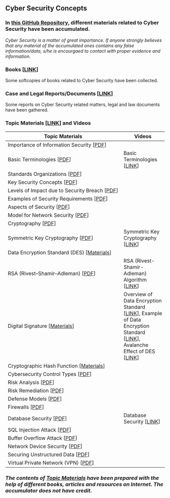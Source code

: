 ## Cyber Security Concepts 

### In [this GitHub Repository](https://github.com/MdSiamAnsary/Cyber-Security-Concepts), different materials related to Cyber Security have been accumulated. 
_Cyber Security is a matter of great importance. If anyone strongly believes that any material of the accumulated ones contains any false information/data, s/he is encourgaed to contact with proper evidence and information._

### Books [[LINK](https://github.com/MdSiamAnsary/Cyber-Security-Concepts/tree/main/Books)]
Some softcopies of books related to Cyber Security have been collected. 

### Case and Legal Reports/Documents [[LINK](https://github.com/MdSiamAnsary/Cyber-Security-Concepts/tree/main/Case%20and%20Legal%20Reports)]
Some reports on Cyber Security related matters, legal and law documents have been gathered. 

### Topic Materials [[LINK](https://github.com/MdSiamAnsary/Cyber-Security-Concepts/tree/main/Topic%20Materials)] and Videos

<!--
- Importance of Information Security [[PDF](https://github.com/MdSiamAnsary/Cyber-Security-Concepts/blob/main/Topic%20Materials/Importance%20of%20Information%20Security.pdf)]
- Basic Terminologies [[PDF](https://github.com/MdSiamAnsary/Cyber-Security-Concepts/blob/main/Topic%20Materials/Terminologies.pdf)]
- Standards Organizations [[PDF](https://github.com/MdSiamAnsary/Cyber-Security-Concepts/blob/main/Topic%20Materials/Standards%20Organizations%20.pdf)]
- Key Security Concepts [[PDF](https://github.com/MdSiamAnsary/Cyber-Security-Concepts/blob/main/Topic%20Materials/Key%20Security%20Concepts.pdf)]
- Levels of Impact due to Security Breach [[PDF](https://github.com/MdSiamAnsary/Cyber-Security-Concepts/blob/main/Topic%20Materials/Levels%20of%20Impact%20due%20to%20Security%20Breach.pdf)]
- Examples of Security Requirements [[PDF](https://github.com/MdSiamAnsary/Cyber-Security-Concepts/blob/main/Topic%20Materials/Examples%20of%20Security%20Requirements%20.pdf)]
- Aspects of Security [[PDF](https://github.com/MdSiamAnsary/Cyber-Security-Concepts/blob/main/Topic%20Materials/Aspects%20of%20Security.pdf)]
- Model for Network Security [[PDF](https://github.com/MdSiamAnsary/Cyber-Security-Concepts/blob/main/Topic%20Materials/Model%20for%20Network%20Security.pdf)]
- Cryptography [[PDF](https://github.com/MdSiamAnsary/Cyber-Security-Concepts/blob/main/Topic%20Materials/Cryptography.pdf)]
- Symmetric Key Cryptography [[PDF](https://github.com/MdSiamAnsary/Cyber-Security-Concepts/blob/main/Topic%20Materials/Symmetric%20Key%20Cryptography.pdf)]
- Data Encryption Standard (DES) [[Materials](https://github.com/MdSiamAnsary/Cyber-Security-Concepts/tree/main/Topic%20Materials/DES)]
- RSA (Rivest–Shamir–Adleman) [[PDF](https://github.com/MdSiamAnsary/Cyber-Security-Concepts/blob/main/Topic%20Materials/RSA%20(Rivest%E2%80%93Shamir%E2%80%93Adleman).pdf)]
- Digital Signature [[Materials](https://github.com/MdSiamAnsary/Cyber-Security-Concepts/tree/main/Topic%20Materials/Digital%20Signature)]
- Cryptographic Hash Function [[Materials](https://github.com/MdSiamAnsary/Cyber-Security-Concepts/tree/main/Topic%20Materials/Cryptographic%20Hash%20Function)] 
- Cybersecurity Control Types [[PDF](https://github.com/MdSiamAnsary/Cyber-Security-Concepts/blob/main/Topic%20Materials/Cyber%20Security%20Control%20Types.pdf)]
- Risk Analysis [[PDF](https://github.com/MdSiamAnsary/Cyber-Security-Concepts/blob/main/Topic%20Materials/Risk%20Analysis.pdf)]
- Risk Remediation [[PDF](https://github.com/MdSiamAnsary/Cyber-Security-Concepts/blob/main/Topic%20Materials/Risk%20Remediation.pdf)]
- Defense Models [[PDF](https://github.com/MdSiamAnsary/Cyber-Security-Concepts/blob/main/Topic%20Materials/Defense%20Models.pdf)]
- Firewalls [[PDF](https://github.com/MdSiamAnsary/Cyber-Security-Concepts/blob/main/Topic%20Materials/Firewalls.pdf)]
- Database Security [[PDF](https://github.com/MdSiamAnsary/Cyber-Security-Concepts/blob/main/Topic%20Materials/Database%20Security.pdf)]
- SQL Injection Attack [[PDF](https://github.com/MdSiamAnsary/Cyber-Security-Concepts/blob/main/Topic%20Materials/SQL%20Injection%20Attack.pdf)]
- Buffer Overflow Attack [[PDF](https://github.com/MdSiamAnsary/Cyber-Security-Concepts/blob/main/Topic%20Materials/Buffer%20Overflow%20Attack.pdf)]
- Network Device Security [[PDF](https://github.com/MdSiamAnsary/Cyber-Security-Concepts/blob/main/Topic%20Materials/Network%20Device%20Security.pdf)]
- Securing Unstructured Data [[PDF](https://github.com/MdSiamAnsary/Cyber-Security-Concepts/blob/main/Topic%20Materials/Securing%20Unstructured%20Data.pdf)]
- Virtual Private Network (VPN) [[PDF](https://github.com/MdSiamAnsary/Cyber-Security-Concepts/blob/main/Topic%20Materials/Virtual%20Private%20Network%20(VPN).pdf)]
-->

<!--
### Videos 
- Basic Terminologies [[LINK](https://youtu.be/b1Xebefj7x0)]
- Symmetric Key Cryptography [[LINK](https://youtu.be/nbjorlCOrug?si=rRv6S-A-NLienW5y)]
- RSA (Rivest-Shamir-Adleman) Algorithm [[LINK](https://youtu.be/yyEFWx1E8cA?si=0LAEK_enSNaCOHgq)]
- Overview of Data Encryption Standard [[LINK](https://youtu.be/2G9txsMUQ4Q?si=H2YSQ0kwEQIm3mYz)]
- Example of Data Encryption Standard [[LINK](https://youtu.be/BAS3u97rlWU?si=XQDPvaaDw_x3A4MJ)]
- Avalanche Effect of DES [[LINK](https://youtu.be/Z9nknRKKZOQ?si=2KQoHlC_2Pg5gkRq)]
- Database Security [[LINK](https://youtu.be/qx8IULinVjw?si=yaAHv8rxzn-pUe1r)]
-->


|<div style="width:350px">Topic Materials</div>               |Videos                       |
|-------------------------------------------------------------|-----------------------------|
|Importance of Information Security [[PDF](https://github.com/MdSiamAnsary/Cyber-Security-Concepts/blob/main/Topic%20Materials/Importance%20of%20Information%20Security.pdf)]      ||
|Basic Terminologies [[PDF](https://github.com/MdSiamAnsary/Cyber-Security-Concepts/blob/main/Topic%20Materials/Terminologies.pdf)]      |Basic Terminologies [[LINK](https://youtu.be/b1Xebefj7x0)]|
|Standards Organizations [[PDF](https://github.com/MdSiamAnsary/Cyber-Security-Concepts/blob/main/Topic%20Materials/Standards%20Organizations%20.pdf)]      ||
|Key Security Concepts [[PDF](https://github.com/MdSiamAnsary/Cyber-Security-Concepts/blob/main/Topic%20Materials/Key%20Security%20Concepts.pdf)]      ||
|Levels of Impact due to Security Breach [[PDF](https://github.com/MdSiamAnsary/Cyber-Security-Concepts/blob/main/Topic%20Materials/Levels%20of%20Impact%20due%20to%20Security%20Breach.pdf)]      ||
|Examples of Security Requirements [[PDF](https://github.com/MdSiamAnsary/Cyber-Security-Concepts/blob/main/Topic%20Materials/Examples%20of%20Security%20Requirements%20.pdf)]      ||
|Aspects of Security [[PDF](https://github.com/MdSiamAnsary/Cyber-Security-Concepts/blob/main/Topic%20Materials/Aspects%20of%20Security.pdf)]      ||
|Model for Network Security [[PDF](https://github.com/MdSiamAnsary/Cyber-Security-Concepts/blob/main/Topic%20Materials/Model%20for%20Network%20Security.pdf)]      ||
|Cryptography [[PDF](https://github.com/MdSiamAnsary/Cyber-Security-Concepts/blob/main/Topic%20Materials/Cryptography.pdf)]      ||
|Symmetric Key Cryptography [[PDF](https://github.com/MdSiamAnsary/Cyber-Security-Concepts/blob/main/Topic%20Materials/Symmetric%20Key%20Cryptography.pdf)]      |Symmetric Key Cryptography [[LINK](https://youtu.be/nbjorlCOrug)]|
|Data Encryption Standard (DES) [[Materials](https://github.com/MdSiamAnsary/Cyber-Security-Concepts/tree/main/Topic%20Materials/DES)]      ||
|RSA (Rivest–Shamir–Adleman) [[PDF](https://github.com/MdSiamAnsary/Cyber-Security-Concepts/blob/main/Topic%20Materials/RSA%20(Rivest%E2%80%93Shamir%E2%80%93Adleman).pdf)]      |RSA (Rivest-Shamir-Adleman) Algorithm [[LINK](https://youtu.be/yyEFWx1E8cA)]|
|Digital Signature [[Materials](https://github.com/MdSiamAnsary/Cyber-Security-Concepts/tree/main/Topic%20Materials/Digital%20Signature)]      |Overview of Data Encryption Standard [[LINK](https://youtu.be/2G9txsMUQ4Q?si=H2YSQ0kwEQIm3mYz)], Example of Data Encryption Standard [[LINK](https://youtu.be/BAS3u97rlWU?si=XQDPvaaDw_x3A4MJ)], Avalanche Effect of DES [[LINK](https://youtu.be/Z9nknRKKZOQ?si=2KQoHlC_2Pg5gkRq)]|
|Cryptographic Hash Function [[Materials](https://github.com/MdSiamAnsary/Cyber-Security-Concepts/tree/main/Topic%20Materials/Cryptographic%20Hash%20Function)]       ||
|Cybersecurity Control Types [[PDF](https://github.com/MdSiamAnsary/Cyber-Security-Concepts/blob/main/Topic%20Materials/Cyber%20Security%20Control%20Types.pdf)]      ||
|Risk Analysis [[PDF](https://github.com/MdSiamAnsary/Cyber-Security-Concepts/blob/main/Topic%20Materials/Risk%20Analysis.pdf)]      ||
|Risk Remediation [[PDF](https://github.com/MdSiamAnsary/Cyber-Security-Concepts/blob/main/Topic%20Materials/Risk%20Remediation.pdf)]       ||
|Defense Models [[PDF](https://github.com/MdSiamAnsary/Cyber-Security-Concepts/blob/main/Topic%20Materials/Defense%20Models.pdf)]       ||
|Firewalls [[PDF](https://github.com/MdSiamAnsary/Cyber-Security-Concepts/blob/main/Topic%20Materials/Firewalls.pdf)]       ||
|Database Security [[PDF](https://github.com/MdSiamAnsary/Cyber-Security-Concepts/blob/main/Topic%20Materials/Database%20Security.pdf)]       |Database Security [[LINK](https://youtu.be/qx8IULinVjw?si=yaAHv8rxzn-pUe1r)]|
|SQL Injection Attack [[PDF](https://github.com/MdSiamAnsary/Cyber-Security-Concepts/blob/main/Topic%20Materials/SQL%20Injection%20Attack.pdf)]       ||
|Buffer Overflow Attack [[PDF](https://github.com/MdSiamAnsary/Cyber-Security-Concepts/blob/main/Topic%20Materials/Buffer%20Overflow%20Attack.pdf)]       ||
|Network Device Security [[PDF](https://github.com/MdSiamAnsary/Cyber-Security-Concepts/blob/main/Topic%20Materials/Network%20Device%20Security.pdf)]       ||
|Securing Unstructured Data [[PDF](https://github.com/MdSiamAnsary/Cyber-Security-Concepts/blob/main/Topic%20Materials/Securing%20Unstructured%20Data.pdf)]       ||
|Virtual Private Network (VPN) [[PDF](https://github.com/MdSiamAnsary/Cyber-Security-Concepts/blob/main/Topic%20Materials/Virtual%20Private%20Network%20(VPN).pdf)]       ||



### _The contents of [Topic Materials](https://github.com/MdSiamAnsary/Cyber-Security-Concepts/tree/main/Topic%20Materials) have been prepared with the help of different books, articles and resources on Internet. The accumulator does not have credit._




